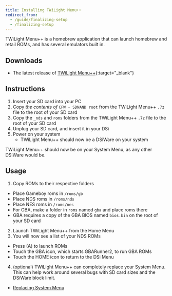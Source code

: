 ```yaml
---
title: Installing TWiLight Menu++
redirect_from:
  - /guide/finalizing-setup
  - /finalizing-setup
---
```


TWiLight Menu++ is a homebrew application that can launch homebrew and retail ROMs, and has several emulators built in.

## Downloads

- The latest release of [TWiLight Menu++](https://github.com/RocketRobz/TWiLightMenu/releases){:target="_blank"}

## Instructions

1. Insert your SD card into your PC
2. Copy *the contents of* `CFW - SDNAND root` from the TWiLight Menu++ `.7z` file to the root of your SD card
3. Copy the `_nds` and `roms` folders from the TWiLight Menu++ `.7z` file to the root of your SD card
4. Unplug your SD card, and insert it in your DSi
5. Power on your system
    - TWiLight Menu++ should now be a DSiWare on your system

TWiLight Menu++ should now be on your System Menu, as any other DSiWare would be.

## Usage

1. Copy ROMs to their respective folders
  - Place Gameboy roms in `/roms/gb`
  - Place NDS roms in `/roms/nds`
  - Place NES roms in `/roms/nes`
  - For GBA, make a folder in `roms` named `gba` and place roms there
  - GBA requires a copy of the GBA BIOS named `bios.bin` on the root of your SD card
2. Launch TWiLight Menu++ from the Home Menu
3. You will now see a list of your NDS ROMs
  - Press (A) to launch ROMs
  - Touch the GBA icon, which starts GBARunner2, to run GBA ROMs
  - Touch the HOME icon to return to the DSi Menu
4. (optional) TWiLight Menu++ can completely replace your System Menu. This can help work around several bugs with SD card sizes and the DSiWare block limit.
  - [Replacing System Menu](replacing-system-menu-with-twlmenu++)
